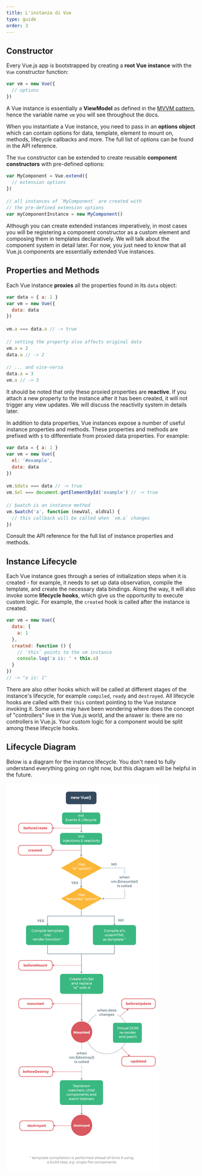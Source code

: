 ```yaml
---
title: L'instanza di Vue
type: guide
order: 3
---
```


## Constructor

Every Vue.js app is bootstrapped by creating a **root Vue instance** with the `Vue` constructor function:

``` js
var vm = new Vue({
  // options
})
```

A Vue instance is essentially a **ViewModel** as defined in the [MVVM pattern](https://en.wikipedia.org/wiki/Model_View_ViewModel), hence the variable name `vm` you will see throughout the docs.

When you instantiate a Vue instance, you need to pass in an **options object** which can contain options for data, template, element to mount on, methods, lifecycle callbacks and more. The full list of options can be found in the API reference.

The `Vue` constructor can be extended to create reusable **component constructors** with pre-defined options:

``` js
var MyComponent = Vue.extend({
  // extension options
})

// all instances of `MyComponent` are created with
// the pre-defined extension options
var myComponentInstance = new MyComponent()
```

Although you can create extended instances imperatively, in most cases you will be registering a component constructor as a custom element and composing them in templates declaratively. We will talk about the component system in detail later. For now, you just need to know that all Vue.js components are essentially extended Vue instances.

## Properties and Methods

Each Vue instance **proxies** all the properties found in its `data` object:

``` js
var data = { a: 1 }
var vm = new Vue({
  data: data
})

vm.a === data.a // -> true

// setting the property also affects original data
vm.a = 2
data.a // -> 2

// ... and vice-versa
data.a = 3
vm.a // -> 3
```

It should be noted that only these proxied properties are **reactive**. If you attach a new property to the instance after it has been created, it will not trigger any view updates. We will discuss the reactivity system in details later.

In addition to data properties, Vue instances expose a number of useful instance properties and methods. These properties and methods are prefixed with `$` to differentiate from proxied data properties. For example:

``` js
var data = { a: 1 }
var vm = new Vue({
  el: '#example',
  data: data
})

vm.$data === data // -> true
vm.$el === document.getElementById('example') // -> true

// $watch is an instance method
vm.$watch('a', function (newVal, oldVal) {
  // this callback will be called when `vm.a` changes
})
```

Consult the API reference for the full list of instance properties and methods.

## Instance Lifecycle

Each Vue instance goes through a series of initialization steps when it is created - for example, it needs to set up data observation, compile the template, and create the necessary data bindings. Along the way, it will also invoke some **lifecycle hooks**, which give us the opportunity to execute custom logic. For example, the `created` hook is called after the instance is created:

``` js
var vm = new Vue({
  data: {
    a: 1
  },
  created: function () {
    // `this` points to the vm instance
    console.log('a is: ' + this.a)
  }
})
// -> "a is: 1"
```

There are also other hooks which will be called at different stages of the instance's lifecycle, for example `compiled`, `ready` and `destroyed`. All lifecycle hooks are called with their `this` context pointing to the Vue instance invoking it. Some users may have been wondering where does the concept of "controllers" live in the Vue.js world, and the answer is: there are no controllers in Vue.js. Your custom logic for a component would be split among these lifecycle hooks.

## Lifecycle Diagram

Below is a diagram for the instance lifecycle. You don't need to fully understand everything going on right now, but this diagram will be helpful in the future.

![Lifecycle](/images/lifecycle.png)
